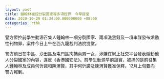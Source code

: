 ```yaml
---
layout: post
title: 鍾翰林被控分裂國家等多項控罪　今早提堂
date: 2020-10-29 01:34:00.000000000 +08:00
categories: rthk
---
```


警方暫控前學生動源召集人鍾翰林一項分裂國家、兩項洗黑錢及一項串謀發布煽動性刊物罪，案件今日上午在西九龍裁判法院提堂。

警方前日在中區、沙田區及屯門區拘捕兩男一女，涉嫌在網上社交平台發表煽動他人分裂國家的內容，違反《香港國安法》。前學生動源早前證實，被捕的是前召集人鍾翰林及成員何忻諾和陳渭賢，其中何忻諾及陳渭賢獲准保釋，12月上旬要向警方報到。
